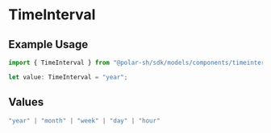 # TimeInterval

## Example Usage

```typescript
import { TimeInterval } from "@polar-sh/sdk/models/components/timeinterval.js";

let value: TimeInterval = "year";
```

## Values

```typescript
"year" | "month" | "week" | "day" | "hour"
```